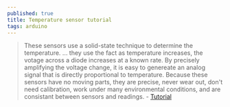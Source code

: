 ```yaml
---
published: true
title: Temperature sensor tutorial
tags: arduino
---
```

> These sensors use a solid-state technique to determine the temperature. ... they use the fact as temperature increases, the votage across a diode increases at a known rate. By precisely amplifying the voltage change, it is easy to genereate an analog signal that is directly proportional to temperature. Because these sensors have no moving parts, they are precise, never wear out, don't need calibration, work under many environmental conditions, and are consistant between sensors and readings. - [Tutorial](http://mirrors.arcadecontrols.com/ladyyada.net/learn/sensors/tmp36.html)